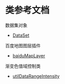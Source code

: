 # 类参考文档

数据集对象
* [DataSet](https://github.com/huiyan-fe/mapv/blob/master/src/data/DataSet.md)

百度地图图层插件
* [baiduMapLayer](https://github.com/huiyan-fe/mapv/blob/master/src/map/baidu-map/Layer.md)

渐变色值域控制类
* [utilDataRangeIntensity](https://github.com/huiyan-fe/mapv/blob/master/src/utils/data-range/Intensity.md)

